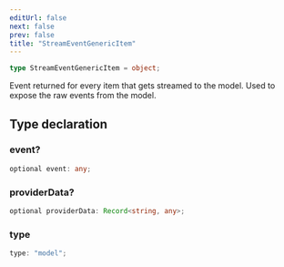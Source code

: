 ```yaml
---
editUrl: false
next: false
prev: false
title: "StreamEventGenericItem"
---
```


```ts
type StreamEventGenericItem = object;
```

Event returned for every item that gets streamed to the model. Used to expose the raw events
from the model.

## Type declaration

### event?

```ts
optional event: any;
```

### providerData?

```ts
optional providerData: Record<string, any>;
```

### type

```ts
type: "model";
```

